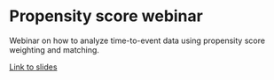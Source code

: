 # Propensity score webinar 

Webinar on how to analyze time-to-event data using propensity score weighting and matching. 

[Link to slides](https://thomas-rasmussen.github.io/ps-webinar/slides/slides.html)
